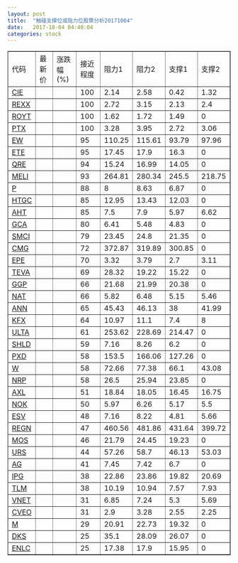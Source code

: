 ```yaml
---
layout: post
title:  "触碰支撑位或阻力位股票分析20171004"
date:   2017-10-04 04:40:04
categories: stock
---
```

<script type="text/javascript">
var stockList = []
stockList.push('gb_cie');
stockList.push('gb_rexx');
stockList.push('gb_royt');
stockList.push('gb_ptx');
stockList.push('gb_ew');
stockList.push('gb_ete');
stockList.push('gb_qre');
stockList.push('gb_meli');
stockList.push('gb_p');
stockList.push('gb_htgc');
stockList.push('gb_aht');
stockList.push('gb_gca');
stockList.push('gb_smci');
stockList.push('gb_cmg');
stockList.push('gb_epe');
stockList.push('gb_teva');
stockList.push('gb_ggp');
stockList.push('gb_nat');
stockList.push('gb_ann');
stockList.push('gb_kfx');
stockList.push('gb_ulta');
stockList.push('gb_shld');
stockList.push('gb_pxd');
stockList.push('gb_w');
stockList.push('gb_nrp');
stockList.push('gb_axl');
stockList.push('gb_nok');
stockList.push('gb_esv');
stockList.push('gb_regn');
stockList.push('gb_mos');
stockList.push('gb_urs');
stockList.push('gb_ag');
stockList.push('gb_ipg');
stockList.push('gb_tlm');
stockList.push('gb_vnet');
stockList.push('gb_cveo');
stockList.push('gb_m');
stockList.push('gb_dks');
stockList.push('gb_enlc');
</script>
<table border="1">
 <tr>
 <td>代码</td>
 <td>最新价</td>
 <td>涨跌幅(%)</td>
 <td>接近程度</td>
 <td>阻力1</td>
 <td>阻力2</td>
 <td>支撑1</td>
 <td>支撑2</td>
</tr>
  <tr id="cie" class="green">
  <td><a href="http://stock.finance.sina.com.cn/usstock/quotes/CIE.html" target="_blank">CIE</a></td><td></td><td></td><td>100</td><td>2.14</td><td>2.58</td><td>0.42</td><td>1.32</td></tr>
  <tr id="rexx" class="green">
  <td><a href="http://stock.finance.sina.com.cn/usstock/quotes/REXX.html" target="_blank">REXX</a></td><td></td><td></td><td>100</td><td>2.72</td><td>3.15</td><td>2.13</td><td>2.4</td></tr>
  <tr id="royt" class="red">
  <td><a href="http://stock.finance.sina.com.cn/usstock/quotes/ROYT.html" target="_blank">ROYT</a></td><td></td><td></td><td>100</td><td>1.62</td><td>1.72</td><td>1.49</td><td>0</td></tr>
  <tr id="ptx" class="green">
  <td><a href="http://stock.finance.sina.com.cn/usstock/quotes/PTX.html" target="_blank">PTX</a></td><td></td><td></td><td>100</td><td>3.28</td><td>3.95</td><td>2.72</td><td>3.06</td></tr>
  <tr id="ew" class="red">
  <td><a href="http://stock.finance.sina.com.cn/usstock/quotes/EW.html" target="_blank">EW</a></td><td></td><td></td><td>95</td><td>110.25</td><td>115.61</td><td>93.79</td><td>97.96</td></tr>
  <tr id="ete" class="red">
  <td><a href="http://stock.finance.sina.com.cn/usstock/quotes/ETE.html" target="_blank">ETE</a></td><td></td><td></td><td>95</td><td>17.45</td><td>17.9</td><td>16.3</td><td>0</td></tr>
  <tr id="qre" class="red">
  <td><a href="http://stock.finance.sina.com.cn/usstock/quotes/QRE.html" target="_blank">QRE</a></td><td></td><td></td><td>94</td><td>15.24</td><td>16.99</td><td>14.05</td><td>0</td></tr>
  <tr id="meli" class="red">
  <td><a href="http://stock.finance.sina.com.cn/usstock/quotes/MELI.html" target="_blank">MELI</a></td><td></td><td></td><td>93</td><td>264.81</td><td>280.34</td><td>245.5</td><td>218.75</td></tr>
  <tr id="p" class="red">
  <td><a href="http://stock.finance.sina.com.cn/usstock/quotes/P.html" target="_blank">P</a></td><td></td><td></td><td>88</td><td>8</td><td>8.63</td><td>6.87</td><td>0</td></tr>
  <tr id="htgc" class="red">
  <td><a href="http://stock.finance.sina.com.cn/usstock/quotes/HTGC.html" target="_blank">HTGC</a></td><td></td><td></td><td>85</td><td>12.95</td><td>13.43</td><td>12.03</td><td>0</td></tr>
  <tr id="aht" class="green">
  <td><a href="http://stock.finance.sina.com.cn/usstock/quotes/AHT.html" target="_blank">AHT</a></td><td></td><td></td><td>85</td><td>7.5</td><td>7.9</td><td>5.97</td><td>6.62</td></tr>
  <tr id="gca" class="green">
  <td><a href="http://stock.finance.sina.com.cn/usstock/quotes/GCA.html" target="_blank">GCA</a></td><td></td><td></td><td>80</td><td>6.41</td><td>5.48</td><td>4.83</td><td>0</td></tr>
  <tr id="smci" class="red">
  <td><a href="http://stock.finance.sina.com.cn/usstock/quotes/SMCI.html" target="_blank">SMCI</a></td><td></td><td></td><td>79</td><td>23.45</td><td>24.8</td><td>21.35</td><td>0</td></tr>
  <tr id="cmg" class="green">
  <td><a href="http://stock.finance.sina.com.cn/usstock/quotes/CMG.html" target="_blank">CMG</a></td><td></td><td></td><td>72</td><td>372.87</td><td>319.89</td><td>300.85</td><td>0</td></tr>
  <tr id="epe" class="red">
  <td><a href="http://stock.finance.sina.com.cn/usstock/quotes/EPE.html" target="_blank">EPE</a></td><td></td><td></td><td>70</td><td>3.32</td><td>3.79</td><td>2.7</td><td>3.11</td></tr>
  <tr id="teva" class="red">
  <td><a href="http://stock.finance.sina.com.cn/usstock/quotes/TEVA.html" target="_blank">TEVA</a></td><td></td><td></td><td>69</td><td>28.32</td><td>19.22</td><td>15.22</td><td>0</td></tr>
  <tr id="ggp" class="green">
  <td><a href="http://stock.finance.sina.com.cn/usstock/quotes/GGP.html" target="_blank">GGP</a></td><td></td><td></td><td>66</td><td>21.68</td><td>21.99</td><td>20.38</td><td>0</td></tr>
  <tr id="nat" class="red">
  <td><a href="http://stock.finance.sina.com.cn/usstock/quotes/NAT.html" target="_blank">NAT</a></td><td></td><td></td><td>66</td><td>5.82</td><td>6.48</td><td>5.15</td><td>5.46</td></tr>
  <tr id="ann" class="red">
  <td><a href="http://stock.finance.sina.com.cn/usstock/quotes/ANN.html" target="_blank">ANN</a></td><td></td><td></td><td>65</td><td>45.43</td><td>46.13</td><td>38</td><td>41.99</td></tr>
  <tr id="kfx" class="green">
  <td><a href="http://stock.finance.sina.com.cn/usstock/quotes/KFX.html" target="_blank">KFX</a></td><td></td><td></td><td>64</td><td>10.97</td><td>11.1</td><td>7.4</td><td>8</td></tr>
  <tr id="ulta" class="red">
  <td><a href="http://stock.finance.sina.com.cn/usstock/quotes/ULTA.html" target="_blank">ULTA</a></td><td></td><td></td><td>61</td><td>253.62</td><td>228.69</td><td>214.47</td><td>0</td></tr>
  <tr id="shld" class="red">
  <td><a href="http://stock.finance.sina.com.cn/usstock/quotes/SHLD.html" target="_blank">SHLD</a></td><td></td><td></td><td>59</td><td>7.16</td><td>8.26</td><td>6.2</td><td>0</td></tr>
  <tr id="pxd" class="red">
  <td><a href="http://stock.finance.sina.com.cn/usstock/quotes/PXD.html" target="_blank">PXD</a></td><td></td><td></td><td>58</td><td>153.5</td><td>166.06</td><td>127.26</td><td>0</td></tr>
  <tr id="w" class="green">
  <td><a href="http://stock.finance.sina.com.cn/usstock/quotes/W.html" target="_blank">W</a></td><td></td><td></td><td>58</td><td>72.66</td><td>77.38</td><td>66.1</td><td>43.08</td></tr>
  <tr id="nrp" class="green">
  <td><a href="http://stock.finance.sina.com.cn/usstock/quotes/NRP.html" target="_blank">NRP</a></td><td></td><td></td><td>58</td><td>26.5</td><td>25.94</td><td>23.85</td><td>0</td></tr>
  <tr id="axl" class="red">
  <td><a href="http://stock.finance.sina.com.cn/usstock/quotes/AXL.html" target="_blank">AXL</a></td><td></td><td></td><td>51</td><td>18.84</td><td>18.05</td><td>16.45</td><td>16.75</td></tr>
  <tr id="nok" class="red">
  <td><a href="http://stock.finance.sina.com.cn/usstock/quotes/NOK.html" target="_blank">NOK</a></td><td></td><td></td><td>50</td><td>5.97</td><td>6.26</td><td>5.17</td><td>5.5</td></tr>
  <tr id="esv" class="green">
  <td><a href="http://stock.finance.sina.com.cn/usstock/quotes/ESV.html" target="_blank">ESV</a></td><td></td><td></td><td>48</td><td>7.16</td><td>8.22</td><td>4.81</td><td>5.66</td></tr>
  <tr id="regn" class="red">
  <td><a href="http://stock.finance.sina.com.cn/usstock/quotes/REGN.html" target="_blank">REGN</a></td><td></td><td></td><td>47</td><td>460.56</td><td>481.86</td><td>431.64</td><td>399.72</td></tr>
  <tr id="mos" class="red">
  <td><a href="http://stock.finance.sina.com.cn/usstock/quotes/MOS.html" target="_blank">MOS</a></td><td></td><td></td><td>46</td><td>21.79</td><td>24.45</td><td>19.23</td><td>0</td></tr>
  <tr id="urs" class="green">
  <td><a href="http://stock.finance.sina.com.cn/usstock/quotes/URS.html" target="_blank">URS</a></td><td></td><td></td><td>44</td><td>57.26</td><td>58.7</td><td>46.13</td><td>53.03</td></tr>
  <tr id="ag" class="green">
  <td><a href="http://stock.finance.sina.com.cn/usstock/quotes/AG.html" target="_blank">AG</a></td><td></td><td></td><td>41</td><td>7.45</td><td>7.42</td><td>6.7</td><td>0</td></tr>
  <tr id="ipg" class="green">
  <td><a href="http://stock.finance.sina.com.cn/usstock/quotes/IPG.html" target="_blank">IPG</a></td><td></td><td></td><td>38</td><td>22.86</td><td>23.86</td><td>19.82</td><td>20.69</td></tr>
  <tr id="tlm" class="green">
  <td><a href="http://stock.finance.sina.com.cn/usstock/quotes/TLM.html" target="_blank">TLM</a></td><td></td><td></td><td>38</td><td>10.19</td><td>10.94</td><td>7.57</td><td>7.93</td></tr>
  <tr id="vnet" class="green">
  <td><a href="http://stock.finance.sina.com.cn/usstock/quotes/VNET.html" target="_blank">VNET</a></td><td></td><td></td><td>31</td><td>6.85</td><td>7.24</td><td>5.3</td><td>5.69</td></tr>
  <tr id="cveo" class="red">
  <td><a href="http://stock.finance.sina.com.cn/usstock/quotes/CVEO.html" target="_blank">CVEO</a></td><td></td><td></td><td>31</td><td>2.9</td><td>3.28</td><td>2.55</td><td>2.25</td></tr>
  <tr id="m" class="green">
  <td><a href="http://stock.finance.sina.com.cn/usstock/quotes/M.html" target="_blank">M</a></td><td></td><td></td><td>29</td><td>20.91</td><td>22.73</td><td>19.32</td><td>0</td></tr>
  <tr id="dks" class="red">
  <td><a href="http://stock.finance.sina.com.cn/usstock/quotes/DKS.html" target="_blank">DKS</a></td><td></td><td></td><td>25</td><td>35.1</td><td>28.09</td><td>26.07</td><td>0</td></tr>
  <tr id="enlc" class="red">
  <td><a href="http://stock.finance.sina.com.cn/usstock/quotes/ENLC.html" target="_blank">ENLC</a></td><td></td><td></td><td>25</td><td>17.38</td><td>17.9</td><td>15.95</td><td>0</td></tr>
</table>
